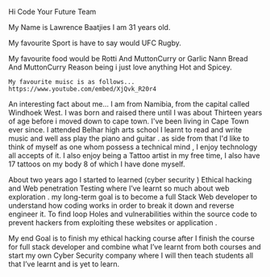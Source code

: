 Hi Code Your Future Team

My Name is Lawrence Baatjies I am 31 years old.

  My favourite Sport is have to say would UFC Rugby.

  My favourite food would be Rotti And MuttonCurry or Garlic Nann Bread And MuttonCurry Reason being i just love anything Hot and Spicey.

    My favourite muisc is as follows... https://www.youtube.com/embed/XjQvk_R20r4

   
An interesting fact about me...
I am from Namibia, from the capital called Windhoek West. I was born and raised there until I was about Thirteen years of age before i moved down to cape town.
I've been living in Cape Town ever since.
I attended Belhar high arts school
I learnt to read and write music and well ass play the piano and guitar . as side from that
I'd like to think of myself as one whom possess a technical mind ,  I enjoy technology all accepts of it.
I also enjoy being a Tattoo artist in my free time, I also have 17 tattoos on my body 8 of which I have done myself.

About two years ago I started to learned   (cyber security ) Ethical hacking and Web penetration Testing where I’ve learnt so much about web exploration .
my long-term goal is to become a full Stack Web developer to understand how coding works in order to break it down and reverse engineer it. To find loop Holes and vulnerabilities within the source code to prevent hackers from exploiting these websites or application .

My end Goal is to finish my ethical hacking course after I finish the course for full stack developer and combine what I’ve learnt from both courses and start my own Cyber Security company where I will then teach students all that I’ve learnt and is yet to learn.



